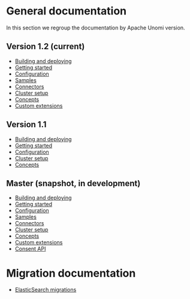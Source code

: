 <!--
  ~ Licensed to the Apache Software Foundation (ASF) under one or more
  ~ contributor license agreements.  See the NOTICE file distributed with
  ~ this work for additional information regarding copyright ownership.
  ~ The ASF licenses this file to You under the Apache License, Version 2.0
  ~ (the "License"); you may not use this file except in compliance with
  ~ the License.  You may obtain a copy of the License at
  ~
  ~      http://www.apache.org/licenses/LICENSE-2.0
  ~
  ~ Unless required by applicable law or agreed to in writing, software
  ~ distributed under the License is distributed on an "AS IS" BASIS,
  ~ WITHOUT WARRANTIES OR CONDITIONS OF ANY KIND, either express or implied.
  ~ See the License for the specific language governing permissions and
  ~ limitations under the License.
  -->

# General documentation

In this section we regroup the documentation by Apache Unomi version. 

## Version 1.2 (current)

- [Building and deploying](versions/1.2/building-and-deploying.html)
- [Getting started](versions/1.2/getting-started.html)
- [Configuration](versions/1.2/configuration.html)
- [Samples](versions/1.2/samples.html)
- [Connectors](versions/1.2/connectors.html)
- [Cluster setup](versions/1.2/clustering.html)
- [Concepts](versions/1.2/concepts.html)
- [Custom extensions](versions/1.2/custom-extensions.html)

## Version 1.1 

- [Building and deploying](versions/1.1/building-and-deploying.html)
- [Getting started](versions/1.1/getting-started.html)
- [Configuration](versions/1.1/configuration.html)
- [Cluster setup](versions/1.1/clustering.html)
- [Concepts](versions/1.1/concepts.html)

## Master (snapshot, in development)

- [Building and deploying](versions/master/building-and-deploying.html)
- [Getting started](versions/master/getting-started.html)
- [Configuration](versions/master/configuration.html)
- [Samples](versions/master/samples.html)
- [Connectors](versions/master/connectors.html)
- [Cluster setup](versions/master/clustering.html)
- [Concepts](versions/master/concepts.html)
- [Custom extensions](versions/master/custom-extensions.html)
- [Consent API](versions/master/consent-api.html)

# Migration documentation

- [ElasticSearch migrations](migrating-elasticsearch.html)